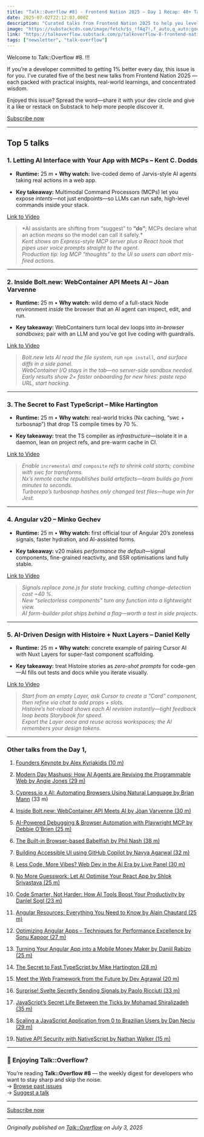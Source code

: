 ```yaml
---
title: "Talk::Overflow #8] - Frontend Nation 2025 – Day 1 Recap: 40+ Talks"
date: 2025-07-02T22:12:03.000Z
description: "Curated talks from Frontend Nation 2025 to help you level up with every view."
image: "https://substackcdn.com/image/fetch/$s_!fAq7!,f_auto,q_auto:good,fl_progressive:steep/https%3A%2F%2Fsubstack-post-media.s3.amazonaws.com%2Fpublic%2Fimages%2Fb5ae42ac-d6e2-4108-8bc2-fc0949d21af5_1024x1024.png"
link: "https://talkoverflow.substack.com/p/talkoverflow-8-frontend-nation-2025"
tags: ["newsletter", "talk-overflow"]
---
```


<p>Welcome to Talk::Overflow #8.  !!!</p><p>If you&#8217;re a developer committed to getting 1% better every day, this issue is for you. I&#8217;ve curated five of the best new talks from Frontend Nation 2025 &#8212; each packed with practical insights, real-world learnings, and concentrated wisdom.</p><p>Enjoyed this issue? Spread the word&#8212;share it with your dev circle and give it a like or restack on Substack to help more people discover it.</p><p class="button-wrapper" data-attrs="{&quot;url&quot;:&quot;https://talkoverflow.substack.com/subscribe?&quot;,&quot;text&quot;:&quot;Subscribe now&quot;,&quot;action&quot;:null,&quot;class&quot;:null}" data-component-name="ButtonCreateButton"><a class="button primary" href="https://talkoverflow.substack.com/subscribe?"><span>Subscribe now</span></a></p><div><hr></div><h2>Top 5 talks </h2><h3>1. Letting AI Interface with Your App with MCPs &#8211; Kent C. Dodds</h3><ul><li><p><strong>Runtime:</strong> 25 m &#8226; <strong>Why watch:</strong> live-coded demo of Jarvis-style AI agents taking real actions in a web app.</p></li><li><p><strong>Key takeaway:</strong> Multimodal Command Processors (MCPs) let you expose <em>intents</em>&#8212;not just endpoints&#8212;so LLMs can run safe, high-level commands inside your stack.</p><p></p></li></ul><p><a href="https://www.youtube.com/watch?v=Lw1tZkyXYjE">Link to Video</a></p><p></p><blockquote><p>*AI assistants are shifting from &#8220;suggest&#8221; to <strong>&#8220;do&#8221;</strong>; MCPs declare what an action <em>means</em> so the model can call it safely.*<br><em>Kent shows an Express-style MCP server plus a React hook that pipes user voice prompts straight to the agent.</em><br><em>Production tip: log MCP &#8220;thoughts&#8221; to the UI so users can abort mis-fired actions.</em></p></blockquote><div><hr></div><h3>2. Inside Bolt.new: WebContainer API Meets AI &#8211; J&#242;an Varvenne</h3><ul><li><p><strong>Runtime:</strong> 25 m &#8226; <strong>Why watch:</strong> wild demo of a full-stack Node environment <em>inside</em> the browser that an AI agent can inspect, edit, and run.</p></li><li><p><strong>Key takeaway:</strong> WebContainers turn local dev loops into <em>in-browser sandboxes</em>; pair with an LLM and you&#8217;ve got live coding with guardrails.</p></li></ul><p><a href="https://www.youtube.com/watch?v=RXWJRlLJLbY">Link to Video</a></p><blockquote><p><em>Bolt.new lets AI read the file system, run </em><code>npm install</code><em>, and surface diffs in a side panel.</em><br><em>WebContainer I/O stays in the tab&#8212;no server-side sandbox needed.</em><br><em>Early results show 2&#215; faster onboarding for new hires: paste repo URL, start hacking.</em></p></blockquote><div><hr></div><h3>3. The Secret to Fast TypeScript &#8211; Mike Hartington</h3><ul><li><p><strong>Runtime:</strong> 25 m &#8226; <strong>Why watch:</strong> real-world tricks (Nx caching, &#8220;swc + turbosnap&#8221;) that drop TS compile times by 70 %.</p></li><li><p><strong>Key takeaway:</strong> treat the TS compiler as <em>infrastructure</em>&#8212;isolate it in a daemon, lean on project refs, and pre-warm cache in CI.</p></li></ul><p><a href="https://www.youtube.com/watch?v=UG0m70HueFw">Link to Video</a></p><blockquote><p><em>Enable </em><code>incremental</code><em> and </em><code>composite</code><em> refs to shrink cold starts; combine with swc for transforms.</em><br><em>Nx&#8217;s remote cache republishes build artefacts&#8212;team builds go from minutes to seconds.</em><br><em>Turborepo&#8217;s turbosnap hashes only changed test files&#8212;huge win for Jest.</em></p></blockquote><div><hr></div><h3>4. Angular v20 &#8211; Minko Gechev</h3><ul><li><p><strong>Runtime:</strong> 25 m &#8226; <strong>Why watch:</strong> first official tour of Angular 20&#8217;s zoneless signals, faster hydration, and AI-assisted forms.</p></li><li><p><strong>Key takeaway:</strong> v20 makes <em>performance the default</em>&#8212;signal components, fine-grained reactivity, and SSR optimisations land fully stable.</p></li></ul><p><a href="https://www.youtube.com/watch?v=_u0HTjJDwIE">Link to Video</a></p><blockquote><p><em>Signals replace zone.js for state tracking, cutting change-detection cost ~40 %.</em><br><em>New &#8220;selectorless components&#8221; turn any function into a lightweight view.</em><br><em>AI form-builder pilot ships behind a flag&#8212;worth a test in side projects.</em></p></blockquote><div><hr></div><h3>5. AI-Driven Design with Histoire + Nuxt Layers &#8211; Daniel Kelly</h3><ul><li><p><strong>Runtime:</strong> 25 m &#8226; <strong>Why watch:</strong> concrete example of pairing Cursor AI with Nuxt Layers for super-fast component scaffolding.</p></li><li><p><strong>Key takeaway:</strong> treat Histoire stories as <em>zero-shot prompts</em> for code-gen&#8212;AI fills out tests and docs while you iterate visually.</p></li></ul><p><a href="https://www.youtube.com/watch?v=mDvMFMxjOyA">Link to Video</a></p><blockquote><p><em>Start from an empty Layer, ask Cursor to create a &#8220;Card&#8221; component, then refine via chat to add props + slots.</em><br><em>Histoire&#8217;s hot-reload shows each AI revision instantly&#8212;tight feedback loop beats Storybook for speed.</em><br><em>Export the Layer once and reuse across workspaces; the AI remembers your design tokens.</em></p></blockquote><div><hr></div><h3>Other talks from the Day 1, </h3><ol><li><p><a href="https://www.youtube.com/watch?v=6Qt59VZX3Sg">Founders Keynote by Alex Kyriakidis (10 m)</a></p></li><li><p><a href="https://www.youtube.com/watch?v=p9kXUKwnkGU">Modern Day Mashups: How AI Agents are Reviving the Programmable Web by Angie Jones (29 m)</a></p></li><li><p><a href="https://www.youtube.com/watch?v=mv99KEimeNE">Cypress.io x AI: Automating Browsers Using Natural Language by Brian Mann</a> (33 m)</p></li><li><p><a href="https://www.youtube.com/watch?v=RXWJRlLJLbY">Inside Bolt.new: WebContainer API Meets AI by J&#242;an Varvenne (30 m)</a></p></li><li><p><a href="https://www.youtube.com/watch?v=rrrklkDzQ1M">AI-Powered Debugging &amp; Browser Automation with Playwright MCP by Debbie O&#8217;Brien (25 m)</a></p></li><li><p><a href="https://www.youtube.com/watch?v=ofBMdw2MYgY">The Built-in Browser-based Babelfish by Phil Nash (38 m)</a></p></li><li><p><a href="https://www.youtube.com/watch?v=UNdzCFeEBhc">Building Accessible UI using GitHub Copilot by Navya Agarwal (32 m)</a></p></li><li><p><a href="https://www.youtube.com/watch?v=SgYP2vByzDY">Less Code, More Vibes? Web Dev in the AI Era by Live Panel (30 m)</a></p></li><li><p><a href="https://www.youtube.com/watch?v=wXired4b3DI">No More Guesswork: Let AI Optimise Your React App by Shlok Srivastava (25 m)</a></p></li><li><p><a href="https://www.youtube.com/watch?v=lFO7385WYYg">Code Smarter, Not Harder: How AI Tools Boost Your Productivity by Daniel Sogl (23 m)</a></p></li><li><p><a href="https://www.youtube.com/watch?v=2-3jtaruoJM">Angular Resources: Everything You Need to Know by Alain Chautard (25 m)</a></p></li><li><p><a href="https://www.youtube.com/watch?v=xLaLLSxRhBg">Optimizing Angular Apps &#8211; Techniques for Performance Excellence by Sonu Kapoor (27 m)</a></p></li><li><p><a href="https://www.youtube.com/watch?v=a1erxOPGXDw">Turning Your Angular App into a Mobile Money Maker by Daniil Rabizo (25 m)</a></p></li><li><p><a href="https://www.youtube.com/watch?v=UG0m70HueFw">The Secret to Fast TypeScript by Mike Hartington (28 m)</a></p></li><li><p><a href="https://www.youtube.com/watch?v=WfzrVMi222s">Meet the Web Framework from the Future by Dev Agrawal (20 m)</a></p></li><li><p><a href="https://www.youtube.com/watch?v=ltyxAdPDpGk">Surprise! Svelte Secretly Sending Signals by Paolo Ricciuti (33 m)</a></p></li><li><p><a href="https://www.youtube.com/watch?v=cG1T31CdbTs">JavaScript&#8217;s Secret Life Between the Ticks by Mohamad Shiralizadeh (35 m)</a></p></li><li><p><a href="https://www.youtube.com/watch?v=l5-8vHhVXtQ">Scaling a JavaScript Application from 0 to Brazilian Users by Dan Neciu (29 m)</a></p></li><li><p><a href="https://www.youtube.com/watch?v=iD_QWvJAiSI">Native API Security with NativeScript by Nathan Walker (15 m)</a></p></li></ol><div><hr></div><h3><strong>&#128233; Enjoying Talk::Overflow?</strong></h3><p>You&#8217;re reading <strong>Talk::Overflow #8</strong> &#8212; the weekly digest for developers who want to stay sharp and skip the noise.<br>&#8594; <a href="https://talkoverflow.substack.com/archive">Browse past issues</a><br>&#8594; <a href="http://to:%20valpetaltechlabs@gmail.com/">Suggest a talk</a></p><div><hr></div><p class="button-wrapper" data-attrs="{&quot;url&quot;:&quot;https://talkoverflow.substack.com/subscribe?&quot;,&quot;text&quot;:&quot;Subscribe now&quot;,&quot;action&quot;:null,&quot;class&quot;:null}" data-component-name="ButtonCreateButton"><a class="button primary" href="https://talkoverflow.substack.com/subscribe?"><span>Subscribe now</span></a></p><p></p>

---

*Originally published on [Talk::Overflow](https://talkoverflow.substack.com/p/talkoverflow-8-frontend-nation-2025) on July 3, 2025*
